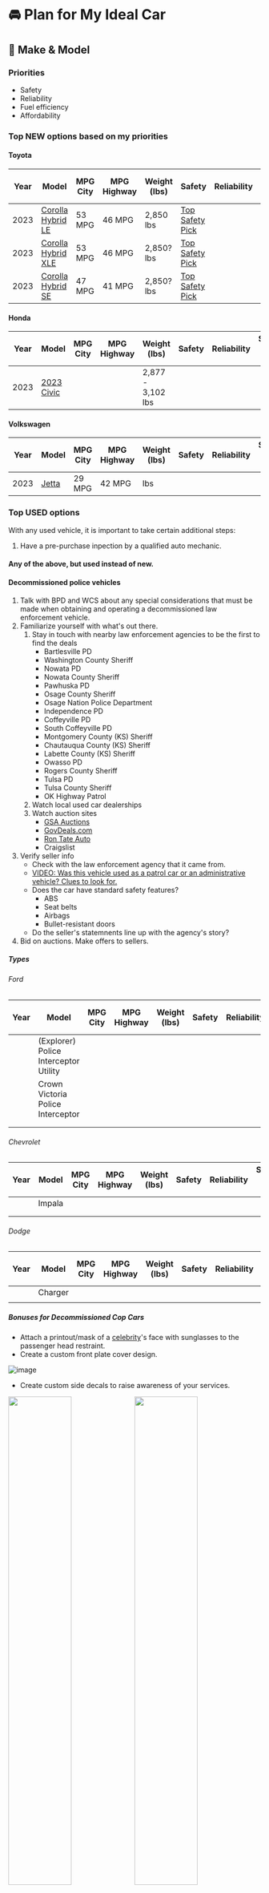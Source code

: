 # 🚘 Plan for My Ideal Car

## 🚗 Make & Model
### Priorities
* Safety
* Reliability
* Fuel efficiency
* Affordability

### Top NEW options based on my priorities
#### Toyota
|Year|Model|MPG City|MPG Highway|Weight (lbs)|Safety|Reliability|Starting Price (USD)|
|-----|--------|-----------|------|-----|----|--|--|
|2023|[Corolla Hybrid LE](https://www.toyota.com/corollahybrid/)|53 MPG|46 MPG|2,850 lbs|[Top Safety Pick](https://www.iihs.org/ratings/vehicle/toyota/corolla-4-door-sedan/2023)||22,800|
|2023|[Corolla Hybrid XLE](https://www.toyota.com/corollahybrid/)|53 MPG|46 MPG|2,850? lbs|[Top Safety Pick](https://www.iihs.org/ratings/vehicle/toyota/corolla-4-door-sedan/2023)||26,600|
|2023|[Corolla Hybrid SE](https://www.toyota.com/corollahybrid/)|47 MPG|41 MPG|2,850? lbs|[Top Safety Pick](https://www.iihs.org/ratings/vehicle/toyota/corolla-4-door-sedan/2023)||26,640|

#### Honda
|Year|Model|MPG City|MPG Highway|Weight (lbs)|Safety|Reliability|Starting Price (USD)|
|-----|--------|-----------|------|-----|----|--|--|
|2023|[2023 Civic](https://automobiles.honda.com/civic-sedan)|||2,877 - 3,102 lbs||||

#### Volkswagen
|Year|Model|MPG City|MPG Highway|Weight (lbs)|Safety|Reliability|Starting Price (USD)|
|-----|--------|-----------|------|-----|----|--|--|
|2023|[Jetta](https://www.vw.com/en/models/jetta.html)|29 MPG|42 MPG| lbs||||

### Top USED options
With any used vehicle, it is important to take certain additional steps:
1. Have a pre-purchase inpection by a qualified auto mechanic. 
#### Any of the above, but used instead of new.
#### Decommissioned police vehicles
1. Talk with BPD and WCS about any special considerations that must be made when obtaining and operating a decommissioned law enforcement vehicle. 
2. Familiarize yourself with what's out there.
    1. Stay in touch with nearby law enforcement agencies to be the first to find the deals
        * Bartlesville PD
        * Washington County Sheriff
        * Nowata PD
        * Nowata County Sheriff
        * Pawhuska PD
        * Osage County Sheriff
        * Osage Nation Police Department
        * Independence PD
        * Coffeyville PD
        * South Coffeyville PD
        * Montgomery County (KS) Sheriff
        * Chautauqua County (KS) Sheriff
        * Labette County (KS) Sheriff
        * Owasso PD
        * Rogers County Sheriff
        * Tulsa PD
        * Tulsa County Sheriff
        * OK Highway Patrol
    2. Watch local used car dealerships
    3. Watch auction sites
        * [GSA Auctions](https://gsaauctions.gov/?footer=gsa.gov)
        * [GovDeals.com](https://www.govdeals.com/)
        * [Ron Tate Auto](https://www.rontateauto.com/newandusedcars)
        * Craigslist
3. Verify seller info
    * Check with the law enforcement agency that it came from. 
    * [VIDEO: Was this vehicle used as a patrol car or an administrative vehicle? Clues to look for.](https://youtu.be/uxqTbyGGWPo)
    * Does the car have standard safety features?
      * ABS
      * Seat belts
      * Airbags
      * Bullet-resistant doors 
    * Do the seller's statemnents line up with the agency's story?
4. Bid on auctions. Make offers to sellers. 
##### Types
###### Ford
|Year|Model|MPG City|MPG Highway|Weight (lbs)|Safety|Reliability|Starting Price (USD)|
|-----|--------|-----------|------|-----|----|--|--|
||(Explorer) Police Interceptor Utility|||||||
||Crown Victoria Police Interceptor|||||||
|||||||||
|||||||||

###### Chevrolet
|Year|Model|MPG City|MPG Highway|Weight (lbs)|Safety|Reliability|Starting Price (USD)|
|-----|--------|-----------|------|-----|----|--|--|
||Impala|||||||
|||||||||
|||||||||

###### Dodge
|Year|Model|MPG City|MPG Highway|Weight (lbs)|Safety|Reliability|Starting Price (USD)|
|-----|--------|-----------|------|-----|----|--|--|
||Charger|||||||
|||||||||

##### Bonuses for Decommissioned Cop Cars
* Attach a printout/mask of a [celebrity](https://www.imdb.com/list/ls092272367/)'s face with sunglasses to the passenger head restraint. 
* Create a custom front plate cover design.


![image](https://user-images.githubusercontent.com/67705789/232258512-30141f18-54b7-4943-941f-0f4b9203b58b.png)


* Create custom side decals to raise awareness of your services.


<img src="https://user-images.githubusercontent.com/67705789/232258810-3ededb6f-aceb-44da-8ff8-593388502d22.png" width=50%><img src="https://user-images.githubusercontent.com/67705789/232258817-c9d4983d-15ce-422d-b533-8e123cc60d8e.png" width=50%>



### Color
Black

## 📹 Surveillance cameras
### 1. Front windshield 
### 2. Rear glass
### 3. Driver camera.
* Shows the driver and the driver-side window.
* Useful for recording interactions with law enforcement. 

## 🧥 Covers 
* Waterproof seat covers
* Mudproof floor protectors

## Sunglasses
Useful for driving at sunrise or sunset

## ⚔ Legal self-defense tool(s) 
### Types of weapons
* CCW Firearm
* Reflex Protect Presidia Gel (have Reflex Remove on hand as well if you have Reflex Protect)
* Fixed blade
  * Dagger
  * Tanto
  * Karambit
  * Bowie 
* Tactical Flashlight
* Elecricity Weapons
  * Stun gun
  * Taser 
### Weapon Location
* Store all weapons FAR AWAY from where license, registration, and proof of insurance are located.
* Find hidden areas where they can still be rapidly drawn in the event of a security crisis.

## ⛑ Emergency Prep Kit
It's always a good idea to keep emergency supplies in your car, including 
* a first-aid kit, 
* fire extinguisher,
* flashlight,
* blanket,
* water,
* non-perishable snacks, 
* breakdown warning triangles,
* road atlas,
* duct tape,
* white cloth (for signaling traffic emergency)

Additionally, consider keeping 
* a spare tire, 
* tire jack, and
* tire iron in your car.

## 🪴 Plants
Having plants can be an important way to prevent the buildup of toxic chemicals in the air. 

[NASA Clean Air Study](https://ntrs.nasa.gov/api/citations/19930073077/downloads/19930073077.pdf)

### Plant Containers
Shop around or build your own modified plant containers that are optimized for car travel.
* Plastic mini-pot inside a plastic cup/earthen mug
* Hanging container

### Plant Locations
With any location, take measures to prevent unintended "missiles" and to prevent unintended obstructions of vision. 
* Cup holders
* Rear seat floor
* Rear deck
* Front dashboard (Passenger side)
* Hanging container in rear row

### Plant types
* Devil's Ivy
* Spider Plant
* Snake Plant
* Mint
* Lucky bamboo (Requires water changes)
* Succulents (Good for heat and drought)

## Decor
For all decor, convert adhesives to magnets.
* [Exterior Devil Horns](https://www.walmart.com/ip/1-Pair-3D-Devil-Horns-Stickers-Auto-Car-Roof-Decor-Accessory-Halloween-Car-Decor/1686986812?wmlspartner=wlpa&selectedSellerId=18988&adid=222222222271686986812_18988_141989961998_18286110951&wl0=&wl1=g&wl2=c&wl3=620766111987&wl4=pla-1742198100719&wl5=1024126&wl6=&wl7=&wl8=&wl9=pla&wl10=125210027&wl11=online&wl12=1686986812_18988&veh=sem&gclid=CjwKCAjw8-OhBhB5EiwADyoY1e2OWO-AcoItZ6pEcce9QYxGc9Nw6oXUrurOPLxTavXBN8nS7BrfUxoC5pUQAvD_BwE&gclsrc=aw.ds)
* [Decorative antennas](https://www.walmart.com/ip/2pcs-Black-Magnetic-Base-Truck-Vehicle-Car-Vehicle-Roof-Mount-Decorative-Aerial-Antenna/652704028?athcpid=652704028&athpgid=AthenaItempage&athcgid=null&athznid=utic&athieid=v0&athstid=CS020&athguid=NQUrJt8ZX5Be28jfhXKmDS8ZYM53V0QMRgCQ&athancid=1686986812&athena=true)
* Eagle Scout 

## 📆 Set schedules
### Maintenance
Regular maintenance is essential to keep your car running smoothly. Follow the manufacturer's 
recommended maintenance schedule and have your car serviced regularly. Regular maintenance 
includes oil changes, tire rotations, brake inspections, and fluid checks.

### Cleaning

1. Preparation: Before starting to clean your car, make sure you have all the necessary materials such as a bucket, car wash soap, a hose, microfiber towels or a chamois, and a tire cleaner.
2. Rinse the car: Use a hose to rinse the entire car thoroughly to remove any loose dirt and debris.
3. Clean the wheels and tires: Apply tire cleaner to the wheels and tires and use a tire brush to scrub them clean. Rinse thoroughly.
4. Wash the car: Fill a bucket with car wash soap and water. Dip a microfiber towel or wash mitt into the solution and wash the car from top to bottom, making sure to rinse the towel frequently to avoid scratching the paint. Rinse the car thoroughly.
5. Dry the car: Use a chamois or microfiber towel to dry the car thoroughly, starting from the top and working your way down.
6. Polish and wax: Apply a polish or wax to protect the car's paint and give it a shiny finish.
7. Clean the interior: Vacuum the interior of the car, including the seats, carpets, and floor mats. Use a leather cleaner or upholstery cleaner to clean the seats and dashboard.



Pay special attention to ensure clarity of
* Windows/windshield
* Side and rearview mirrors
* Head and tail lights



### Cameras 
* Batteries
* Video/audio quality check

### Plant care
* Watering
* Pruning
* Fertilizer
